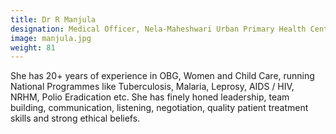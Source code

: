 ```yaml
---
title: Dr R Manjula
designation: Medical Officer, Nela-Maheshwari Urban Primary Health Centre, Bhuvaneshwarinagar, T. Dasarahalli, Bangalore
image: manjula.jpg
weight: 81
---
```


She has 20+ years of experience in OBG, Women and Child Care, running National Programmes like Tuberculosis, Malaria, Leprosy, AIDS / HIV, NRHM, Polio Eradication etc. She has finely honed leadership, team building, communication, listening, negotiation, quality patient treatment skills and strong ethical beliefs.
